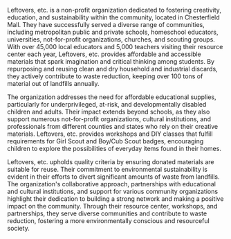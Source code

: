 Leftovers, etc. is a non-profit organization dedicated to fostering creativity, education, and sustainability within the community, located in Chesterfield Mall. They have successfully served a diverse range of communities, including metropolitan public and private schools, homeschool educators, universities, not-for-profit organizations, churches, and scouting groups. With over 45,000 local educators and 5,000 teachers visiting their resource center each year, Leftovers, etc. provides affordable and accessible materials that spark imagination and critical thinking among students. By repurposing and reusing clean and dry household and industrial discards, they actively contribute to waste reduction, keeping over 100 tons of material out of landfills annually.

The organization addresses the need for affordable educational supplies, particularly for underprivileged, at-risk, and developmentally disabled children and adults. Their impact extends beyond schools, as they also support numerous not-for-profit organizations, cultural institutions, and professionals from different counties and states who rely on their creative materials. Leftovers, etc. provides workshops and DIY classes that fulfill requirements for Girl Scout and Boy/Cub Scout badges, encouraging children to explore the possibilities of everyday items found in their homes.

Leftovers, etc. upholds quality criteria by ensuring donated materials are suitable for reuse. Their commitment to environmental sustainability is evident in their efforts to divert significant amounts of waste from landfills. The organization's collaborative approach, partnerships with educational and cultural institutions, and support for various community organizations highlight their dedication to building a strong network and making a positive impact on the community. Through their resource center, workshops, and partnerships, they serve diverse communities and contribute to waste reduction, fostering a more environmentally conscious and resourceful society.